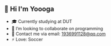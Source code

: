 ## 👋 Hi I'm Yoooga

- 🎓 Currently studying at DUT
- 👯 I’m looking to collaborate on programming
- 📧 Contact me via email: 1936991128@qq.com
- ⚡ Love: Soccer
